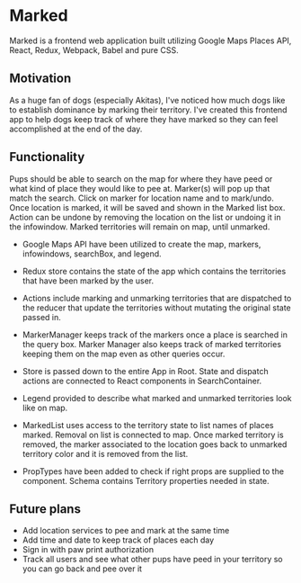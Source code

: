 # Marked

Marked is a frontend web application built utilizing Google Maps Places API, React, Redux, Webpack, Babel and pure CSS.

## Motivation

As a huge fan of dogs (especially Akitas), I've noticed how much dogs like to establish dominance by marking their territory. I've created this frontend app to help dogs keep track of where they have marked so they can feel accomplished at the end of the day.

## Functionality

Pups should be able to search on the map for where they have peed or what kind of place they would like to pee at. Marker(s) will pop up that match the search. Click on marker for location name and to mark/undo. Once location is marked, it will be saved and shown in the Marked list box. Action can be undone by removing the location on the list or undoing it in the infowindow. Marked territories will remain on map, until unmarked.

* Google Maps API have been utilized to create the map, markers, infowindows, searchBox, and legend.

* Redux store contains the state of the app which contains the territories that have been marked by the user.

* Actions include marking and unmarking territories that are dispatched to the reducer that update the territories without mutating the original state passed in.

* MarkerManager keeps track of the markers once a place is searched in the query box. Marker Manager also keeps track of marked territories keeping them on the map even as other queries occur.

* Store is passed down to the entire App in Root. State and dispatch actions are connected to React components in SearchContainer.

* Legend provided to describe what marked and unmarked territories look like on map.

* MarkedList uses access to the territory state to list names of places marked. Removal on list is connected to map. Once marked territory is removed, the marker associated to the location goes back to unmarked territory color and it is removed from the list. 

* PropTypes have been added to check if right props are supplied to the component. Schema contains Territory properties needed in state.


## Future plans

* Add location services to pee and mark at the same time
* Add time and date to keep track of places each day
* Sign in with paw print authorization
* Track all users and see what other pups have peed in your territory so you can go back and pee over it
